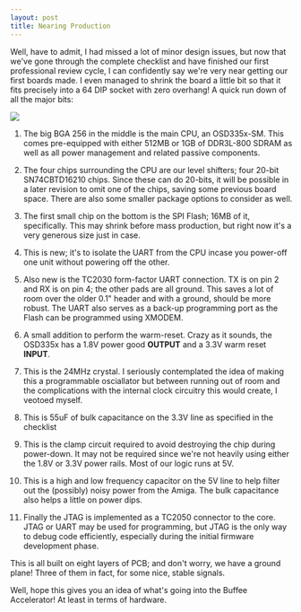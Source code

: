 ```yaml
---
layout: post
title: Nearing Production
---
```


Well, have to admit, I had missed a lot of minor design issues, but now that we've gone through the complete checklist and have finished our first professional review cycle, I can confidently say we're very near getting our first boards made. I even managed to shrink the board a little bit so that it fits precisely into a 64 DIP socket with zero overhang! A quick run down of all the major bits:

![](https://raw.githubusercontent.com/lostcatproductions/lostcatproductions.github.io/master/images/2021-01-28-Buffee.png)

1. The big BGA 256 in the middle is the main CPU, an OSD335x-SM. This comes pre-equipped with either 512MB or 1GB of DDR3L-800 SDRAM as well as all power management and related passive components.

2. The four chips surrounding the CPU are our level shifters; four 20-bit SN74CBTD16210 chips. Since these can do 20-bits, it will be possible in a later revision to omit one of the chips, saving some previous board space. There are also some smaller package options to consider as well.

3. The first small chip on the bottom is the SPI Flash; 16MB of it, specifically. This may shrink before mass production, but right now it's a very generous size just in case.

4. This is new; it's to isolate the UART from the CPU incase you power-off one unit without powering off the other.

5. Also new is the TC2030 form-factor UART connection. TX is on pin 2 and RX is on pin 4; the other pads are all ground. This saves a lot of room over the older 0.1" header and with a ground, should be more robust. The UART also serves as a back-up programming port as the Flash can be programmed using XMODEM.

6. A small addition to perform the warm-reset. Crazy as it sounds, the OSD335x has a 1.8V power good **OUTPUT** and a 3.3V warm reset **INPUT**.

7. This is the 24MHz crystal. I seriously contemplated the idea of making this a programmable osciallator but between running out of room and the complications with the internal clock circuitry this would create, I veotoed myself.

8. This is 55uF of bulk capacitance on the 3.3V line as specified in the checklist

9. This is the clamp circuit required to avoid destroying the chip during power-down. It may not be required since we're not heavily using either the 1.8V or 3.3V power rails. Most of our logic runs at 5V.

10. This is a high and low frequency capacitor on the 5V line to help filter out the (possibly) noisy power from the Amiga. The bulk capacitance also helps a little on power dips.

11. Finally the JTAG is implemented as a TC2050 connector to the core. JTAG or UART may be used for programming, but JTAG is the only way to debug code efficiently, especially during the initial firmware development phase.

This is all built on eight layers of PCB; and don't worry, we have a ground plane! Three of them in fact, for some nice, stable signals.

Well, hope this gives you an idea of what's going into the Buffee Accelerator! At least in terms of hardware.

